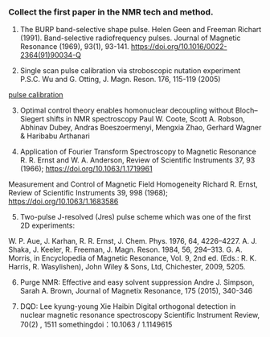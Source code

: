 ### Collect the first paper in the NMR tech and method.

1. The BURP band-selective shape pulse. Helen Geen and Freeman Richart (1991). Band-selective radiofrequency pulses. Journal of Magnetic Resonance (1969), 93(1), 93-141. https://doi.org/10.1016/0022-2364(91)90034-Q

2. Single scan pulse calibration via stroboscopic nutation experiment P.S.C. Wu and G. Otting, J. Magn. Reson. 176, 115-119 (2005)

  [pulse calibration](https://www.ethz.ch/content/dam/ethz/special-interest/biol/mol-biol/bnsp-dam/NMRSeminar2018HS/Pulse%20Calibration_SECOND.pdf)

3.  Optimal control theory enables homonuclear decoupling without Bloch–Siegert shifts in NMR spectroscopy Paul W. Coote, Scott A. Robson, Abhinav Dubey, Andras Boeszoermenyi, Mengxia Zhao, Gerhard Wagner & Haribabu Arthanari 

4. Application of Fourier Transform Spectroscopy to Magnetic Resonance R. R. Ernst and W. A. Anderson, Review of Scientific Instruments 37, 93 (1966); https://doi.org/10.1063/1.1719961

Measurement and Control of Magnetic Field Homogeneity Richard R. Ernst, Review of Scientific Instruments 39, 998 (1968); https://doi.org/10.1063/1.1683586

5. Two-pulse J-resolved (Jres) pulse scheme which was one of the first 2D experiments:

  W. P. Aue, J. Karhan, R. R. Ernst, J. Chem. Phys. 1976, 64, 4226–4227.
  A. J. Shaka, J. Keeler, R. Freeman, J. Magn. Reson. 1984, 56, 294–313.
  G. A. Morris, in Encyclopedia of Magnetic Resonance, Vol. 9, 2nd ed. (Eds.: R. K.  Harris, R. Wasylishen), John Wiley & Sons, Ltd, Chichester, 2009, 5205. 

6. Purge NMR: Effective and easy solvent suppression Andre J. Simpson, Sarah A. Brown, Journal of Magnetix Resonance, 175 (2015), 340-346

7. DQD: Lee kyung-young Xie Haibin Digital orthogonal detection in nuclear magnetic resonance spectroscopy Scientific Instrument Review, 70(2) , 1511 somethingdoi：10.1063 / 1.1149615
